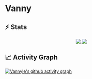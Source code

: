 # Vanny  


## ⚡ Stats

<p align="center">
  <a href="https://github.com/vannyle/github-readme-stats">
    <img align="center" src="https://github-readme-stats.vercel.app/api?username=vannyle&show_icons=true&theme=dracula" />
  </a>
  <a href="https://github.com/vannyle/github-readme-streak-stats">
    <img align="center" src="https://github-readme-streak-stats.herokuapp.com?user=vannyle&theme=dracula&date_format=M%20j%5B%2C%20Y%5D" />
  </a>
</p>


## 📈 Activity Graph
[![Vannyle's github activity graph](https://activity-graph.herokuapp.com/graph?username=vannyle&theme=dracula)](https://github.com/ashutosh00710/github-readme-activity-graph)
